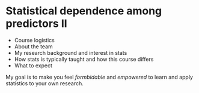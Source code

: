 # Statistical dependence among predictors II

- Course logistics
- About the team
- My research background and interest in stats
- How stats is typically taught and how this course differs
- What to expect

My goal is to make you feel *formbidable* and *empowered* to learn and apply statistics to your own research.